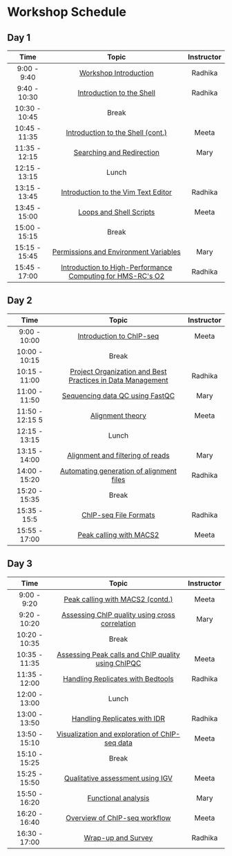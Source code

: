 # Workshop Schedule

## Day 1

| Time            |  Topic  | Instructor |
|:------------------------:|:------------------------------------------------:|:--------:|
|9:00 - 9:40 | [Workshop Introduction](https://rkhetani.github.io/Intro-to-Shell/lectures/Intro_to_workshop.pdf) | Radhika |
|9:40 - 10:30 | [Introduction to the Shell](https://rkhetani.github.io/Intro-to-Shell/lessons/01_the_filesystem.html) | Radhika |
|10:30 - 10:45 | Break | |
|10:45 - 11:35 | [Introduction to the Shell (cont.)](https://rkhetani.github.io/Intro-to-Shell/lessons/01_the_filesystem.html) | Meeta |
|11:35 - 12:15 | [Searching and Redirection](https://rkhetani.github.io/Intro-to-Shell/lessons/02_searching_files.html) | Mary |
|12:15 - 13:15 | Lunch | |
|13:15 - 13:45 | [Introduction to the Vim Text Editor](https://rkhetani.github.io/Intro-to-Shell/lessons/03_vim.html) | Radhika |
|13:45 - 15:00 | [Loops and Shell Scripts](https://rkhetani.github.io/Intro-to-Shell/lessons/04_loops_and_scripts.html) | Meeta |
|15:00 - 15:15 | Break | |
|15:15 - 15:45 | [Permissions and Environment Variables](https://rkhetani.github.io/Intro-to-Shell/lessons/05_permissions_and_environment_variables.html) | Mary |
|15:45 - 17:00 | [Introduction to High-Performance Computing for HMS-RC's O2](https://rkhetani.github.io/Intro-to-rnaseq-hpc-O2/lectures/HPC_intro_O2.pdf) | Radhika |

## Day 2

| Time            |   Topic  | Instructor |
|:------------------------:|:----------:|:--------:|
|9:00 - 10:00 | [Introduction to ChIP-seq](https://github.com/hbctraining/Intro-to-ChIPseq/raw/master/lectures/Introduction_to_ChIP-seq.pdf) | Meeta |
|10:00 - 10:15 | Break | |
|10:15 - 11:00 | [Project Organization and Best Practices in Data Management](01_Intro_chipseq_data_organization.md) | Radhika |
|11:00 - 11:50 | [Sequencing data QC using FastQC](02_QC_FASTQC.md) | Mary |
|11:50 - 12:15 5| [Alignment theory]() | Meeta |
|12:15 - 13:15 | Lunch | |
|13:15 - 14:00 | [Alignment and filtering of reads](03_align_and_filtering.md) | Mary |
|14:00 - 15:20 | [Automating generation of alignment files](04_automation.md) | Radhika |
|15:20 - 15:35 | Break | |
|15:35 - 15:5 | [ChIP-seq File Formats](Workflows_and_fileformats.pdf) | Radhika |
|15:55 - 17:00 | [Peak calling with MACS2](05_peak_calling_macs.md) | Meeta |


## Day 3

| Time            |  Topic  | Instructor |
|:------------------------:|:----------:|:--------:|
|9:00 - 9:20 | [Peak calling with MACS2 (contd.)](05_peak_calling_macs.md) | Meeta |
|9:20 - 10:20 | [Assessing ChIP quality using cross correlation](06_QC_cross_correlation.md) | Mary |
|10:20 - 10:35 | Break | |
|10:35 - 11:35| [Assessing Peak calls and ChIP quality using ChIPQC](07_QC_quality_metrics.md) | Meeta |
|11:35 - 12:00 | [Handling Replicates with Bedtools](08_handling-replicates.md) | Radhika |
|12:00 - 13:00 | Lunch | |
|13:00 - 13:50 | [Handling Replicates with IDR](08_handling-replicates.md) | Radhika |
|13:50 - 15:10 | [Visualization and exploration of ChIP-seq data](09_data_visualization.md) | Meeta |
|15:10 - 15:25 | Break | |
|15:25 - 15:50 | [Qualitative assessment using IGV](10_qualitative_assessment_IGV.md) | Meeta |
|15:50 - 16:20 | [Functional analysis](11_functional_analysis.md) | Mary |
|16:20 - 16:40 | [Overview of ChIP-seq workflow]() | Meeta |
|16:30 - 17:00 | [Wrap-up and Survey](https://hbctraining.github.io/Intro-to-ChIPseq/lectures/Wrap-up.pdf) | Radhika |
